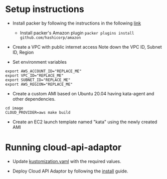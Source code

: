 # Setup instructions

- Install packer by following the instructions in the following [link](https://learn.hashicorp.com/tutorials/packer/get-started-install-cli)
	- Install packer's Amazon plugin `packer plugins install github.com/hashicorp/amazon`

- Create a VPC with public internet access
Note down the VPC ID, Subnet ID, Region

- Set environment variables
```
export AWS_ACCOUNT_ID="REPLACE_ME"
export VPC_ID="REPLACE_ME"
export SUBNET_ID="REPLACE_ME"
export AWS_REGION="REPLACE_ME"
```

- Create a custom AMI based on Ubuntu 20.04 having kata-agent and other dependencies.
```
cd image
CLOUD_PROVIDER=aws make build
```

- Create an EC2 launch template named "kata" using the newly created AMI



# Running cloud-api-adaptor

- Update [kustomization.yaml](../install/overlays/aws/kustomization.yaml) with the required values.

- Deploy Cloud API Adaptor by following the [install](../install/README.md) guide.

